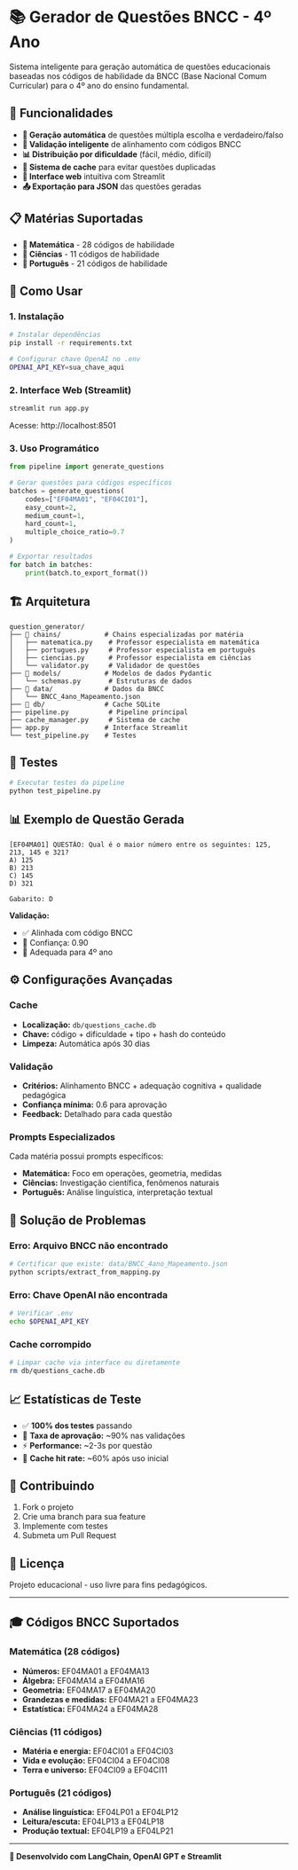 # 📚 Gerador de Questões BNCC - 4º Ano

Sistema inteligente para geração automática de questões educacionais baseadas nos códigos de habilidade da BNCC (Base Nacional Comum Curricular) para o 4º ano do ensino fundamental.

## 🎯 Funcionalidades

- **🤖 Geração automática** de questões múltipla escolha e verdadeiro/falso
- **🎯 Validação inteligente** de alinhamento com códigos BNCC
- **📊 Distribuição por dificuldade** (fácil, médio, difícil)
- **💾 Sistema de cache** para evitar questões duplicadas
- **🔄 Interface web** intuitiva com Streamlit
- **📤 Exportação para JSON** das questões geradas

## 📋 Matérias Suportadas

- **📐 Matemática** - 28 códigos de habilidade
- **🔬 Ciências** - 11 códigos de habilidade
- **📖 Português** - 21 códigos de habilidade

## 🚀 Como Usar

### 1. Instalação

```bash
# Instalar dependências
pip install -r requirements.txt

# Configurar chave OpenAI no .env
OPENAI_API_KEY=sua_chave_aqui
```

### 2. Interface Web (Streamlit)

```bash
streamlit run app.py
```

Acesse: http://localhost:8501

### 3. Uso Programático

```python
from pipeline import generate_questions

# Gerar questões para códigos específicos
batches = generate_questions(
    codes=["EF04MA01", "EF04CI01"],
    easy_count=2,
    medium_count=1,
    hard_count=1,
    multiple_choice_ratio=0.7
)

# Exportar resultados
for batch in batches:
    print(batch.to_export_format())
```

## 🏗️ Arquitetura

```
question_generator/
├── 📁 chains/           # Chains especializadas por matéria
│   ├── matematica.py    # Professor especialista em matemática
│   ├── portugues.py     # Professor especialista em português
│   ├── ciencias.py      # Professor especialista em ciências
│   └── validator.py     # Validador de questões
├── 📁 models/           # Modelos de dados Pydantic
│   └── schemas.py       # Estruturas de dados
├── 📁 data/             # Dados da BNCC
│   └── BNCC_4ano_Mapeamento.json
├── 📁 db/               # Cache SQLite
├── pipeline.py          # Pipeline principal
├── cache_manager.py     # Sistema de cache
├── app.py              # Interface Streamlit
└── test_pipeline.py    # Testes
```

## 🧪 Testes

```bash
# Executar testes da pipeline
python test_pipeline.py
```

## 📊 Exemplo de Questão Gerada

```
[EF04MA01] QUESTÃO: Qual é o maior número entre os seguintes: 125, 213, 145 e 321?
A) 125
B) 213
C) 145
D) 321

Gabarito: D
```

**Validação:**

- ✅ Alinhada com código BNCC
- 🎯 Confiança: 0.90
- 📝 Adequada para 4º ano

## ⚙️ Configurações Avançadas

### Cache

- **Localização:** `db/questions_cache.db`
- **Chave:** código + dificuldade + tipo + hash do conteúdo
- **Limpeza:** Automática após 30 dias

### Validação

- **Critérios:** Alinhamento BNCC + adequação cognitiva + qualidade pedagógica
- **Confiança mínima:** 0.6 para aprovação
- **Feedback:** Detalhado para cada questão

### Prompts Especializados

Cada matéria possui prompts específicos:

- **Matemática:** Foco em operações, geometria, medidas
- **Ciências:** Investigação científica, fenômenos naturais
- **Português:** Análise linguística, interpretação textual

## 🔧 Solução de Problemas

### Erro: Arquivo BNCC não encontrado

```bash
# Certificar que existe: data/BNCC_4ano_Mapeamento.json
python scripts/extract_from_mapping.py
```

### Erro: Chave OpenAI não encontrada

```bash
# Verificar .env
echo $OPENAI_API_KEY
```

### Cache corrompido

```bash
# Limpar cache via interface ou diretamente
rm db/questions_cache.db
```

## 📈 Estatísticas de Teste

- ✅ **100% dos testes** passando
- 🎯 **Taxa de aprovação:** ~90% nas validações
- ⚡ **Performance:** ~2-3s por questão
- 💾 **Cache hit rate:** ~60% após uso inicial

## 🤝 Contribuindo

1. Fork o projeto
2. Crie uma branch para sua feature
3. Implemente com testes
4. Submeta um Pull Request

## 📄 Licença

Projeto educacional - uso livre para fins pedagógicos.

---

## 🎓 Códigos BNCC Suportados

### Matemática (28 códigos)

- **Números:** EF04MA01 a EF04MA13
- **Álgebra:** EF04MA14 a EF04MA16
- **Geometria:** EF04MA17 a EF04MA20
- **Grandezas e medidas:** EF04MA21 a EF04MA23
- **Estatística:** EF04MA24 a EF04MA28

### Ciências (11 códigos)

- **Matéria e energia:** EF04CI01 a EF04CI03
- **Vida e evolução:** EF04CI04 a EF04CI08
- **Terra e universo:** EF04CI09 a EF04CI11

### Português (21 códigos)

- **Análise linguística:** EF04LP01 a EF04LP12
- **Leitura/escuta:** EF04LP13 a EF04LP18
- **Produção textual:** EF04LP19 a EF04LP21

---

**🚀 Desenvolvido com LangChain, OpenAI GPT e Streamlit**
